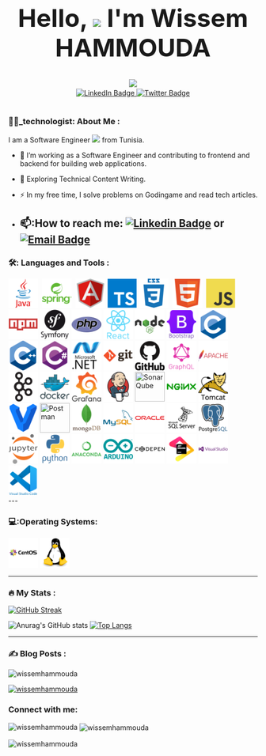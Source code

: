 <div id="header" align="center">
 <h1 style="font-size: 50px;">
  Hello, 
  <img src="https://media.giphy.com/media/v1.Y2lkPTc5MGI3NjExcTAzdGhmcHY4MHNsMW94ZG9wczNsajY3OWxmNGZtaXFla3NjaDUxMSZlcD12MV9pbnRlcm5hbF9naWZfYnlfaWQmY3Q9cw/hvRJCLFzcasrR4ia7z/giphy.gif" width="30px"/> I'm Wissem HAMMOUDA
</h1>
</div>


<div id="header" align="center">
  <img src="https://media.giphy.com/media/K77lWFobBeX5xcLsdp/giphy.gif" width="100"/>
  <div id="badges">
  <a href="https://www.linkedin.com/in/wissem-hammouda/">
    <img src="https://img.shields.io/badge/LinkedIn-blue?style=for-the-badge&logo=linkedin&logoColor=white" alt="LinkedIn Badge"/>
  </a>
<!--   <a href="your-youtube-URL">
    <img src="https://img.shields.io/badge/YouTube-red?style=for-the-badge&logo=youtube&logoColor=white" alt="Youtube Badge"/>
  </a> -->
  <a href="https://twitter.com/wissemham18">
    <img src="https://img.shields.io/badge/Twitter-blue?style=for-the-badge&logo=twitter&logoColor=white" alt="Twitter Badge"/>
  </a>
</div>
  <img src="https://komarev.com/ghpvc/?username=wissemhammouda&style=for-the-badge&color=blueviolet" alt=""/>
  <div align="center">
 <!-- <img src="https://media.giphy.com/media/v1.Y2lkPTc5MGI3NjExdjVoanoxNXdocWlxYjgxcTdmMzRuYnluYjJnc3pjMm55djBjbm9mMCZlcD12MV9pbnRlcm5hbF9naWZfYnlfaWQmY3Q9Zw/dWesBcTLavkZuG35MI/giphy.gif" width="600" height="300"/>-->
</div>
</div>

<div>
 
### 👨‍🦲_technologist: About Me :
I am a Software Engineer <img src="https://media.giphy.com/media/WUlplcMpOCEmTGBtBW/giphy.gif" width="30"> from Tunisia.
- :telescope: I’m working as a Software Engineer and contributing to frontend and backend for building web applications.

- :seedling: Exploring Technical Content Writing.

- :zap: In my free time, I solve problems on Godingame and read tech articles.
  
- 📫:How to reach me: [![Linkedin Badge](https://img.shields.io/badge/-LinkedIn-blue?style=flat&logo=Linkedin&logoColor=white)](https://www.linkedin.com/in/wissem-hammouda/) or [![Email Badge](https://img.shields.io/badge/Email-%40-red?style=flat&logo=mail.ru&logoColor=white)](mailto:wissem.hammouda7@gmail.com)
  ---
</div>

### 🛠️: Languages and Tools :
<div>
    <img src="https://github.com/devicons/devicon/blob/master/icons/java/java-original-wordmark.svg" title="Java" alt="Java" width="60" height="60"/>&nbsp;
    <img src="https://github.com/devicons/devicon/blob/master/icons/spring/spring-original-wordmark.svg" title="Spring" alt="Spring" width="60" height="60"/>&nbsp;
 <img src="https://github.com/devicons/devicon/blob/master/icons/angularjs/angularjs-original.svg" title="Angular" **alt="Angular" width="60" height="60"/>
  <img src="https://github.com/devicons/devicon/blob/master/icons/typescript/typescript-original.svg" title="TypeScript" **alt="TypeScript" width="60" height="60"/>
    <img src="https://github.com/devicons/devicon/blob/master/icons/css3/css3-plain-wordmark.svg"  title="CSS3" alt="CSS" width="60" height="60"/>&nbsp;
    <img src="https://github.com/devicons/devicon/blob/master/icons/html5/html5-original.svg" title="HTML5" alt="HTML" width="60" height="60"/>&nbsp;
    <img src="https://github.com/devicons/devicon/blob/master/icons/javascript/javascript-original.svg" title="JavaScript" alt="JavaScript" width="60" height="60"/>&nbsp;
 <img src="https://github.com/devicons/devicon/blob/master/icons/npm/npm-original-wordmark.svg" title="NPM" **alt="NPM" width="60" height="60"/>
 <img src="https://github.com/devicons/devicon/blob/master/icons/symfony/symfony-original-wordmark.svg" title="Symfony" **alt="Symfony" width="60" height="60"/>
 <img src="https://github.com/devicons/devicon/blob/master/icons/php/php-original.svg" title="Php" **alt="Php" width="60" height="60"/>  
 <img src="https://github.com/devicons/devicon/blob/master/icons/react/react-original-wordmark.svg" title="React" **alt="React" width="60" height="60"/>
<img src="https://github.com/devicons/devicon/blob/master/icons/nodejs/nodejs-original-wordmark.svg" title="NodeJS" alt="NodeJS" width="60" height="60"/>
<img src="https://github.com/devicons/devicon/blob/master/icons/bootstrap/bootstrap-original-wordmark.svg" title="Bootstrap" **alt="Bootstrap" width="60" height="60"/>
<img src="https://github.com/devicons/devicon/blob/master/icons/c/c-original.svg" title="C" **alt="C" width="60" height="60"/> 
<img src="https://github.com/devicons/devicon/blob/master/icons/cplusplus/cplusplus-original.svg"  title="C++" **alt="C++" width="60" height="60"/>
<img src="https://github.com/devicons/devicon/blob/master/icons/csharp/csharp-original.svg" title="C#" **alt="C#" width="60" height="60"/>
<img src="https://github.com/devicons/devicon/blob/master/icons/dot-net/dot-net-original-wordmark.svg" title="Dot-Net" **alt="Dot-Net" width="60" height="60"/>
<img src="https://github.com/devicons/devicon/blob/master/icons/git/git-original-wordmark.svg" title="Git" **alt="Git" width="60" height="60"/>
 <img src="https://github.com/devicons/devicon/blob/master/icons/github/github-original-wordmark.svg" title="Github" **alt="Github" width="60" height="60"/>
 <img src="https://github.com/devicons/devicon/blob/master/icons/graphql/graphql-plain-wordmark.svg" title="GraphQL" **alt="GraphQL" width="60" height="60"/>
<img src="https://github.com/devicons/devicon/blob/master/icons/apache/apache-original-wordmark.svg" title="Apache" **alt="Apache" width="60" height="60"/>
 <img src="https://github.com/devicons/devicon/blob/master/icons/apachekafka/apachekafka-original.svg" title="Kafka" **alt="Kafka" width="60" height="60"/>
<img src="https://github.com/devicons/devicon/blob/master/icons/docker/docker-original-wordmark.svg" title="Docker" **alt="Docker" width="60" height="60"/>
 <img src="https://github.com/devicons/devicon/blob/master/icons/grafana/grafana-original-wordmark.svg" title="Grafana" **alt="Grafana" width="60" height="60"/>
<img src="https://github.com/devicons/devicon/blob/master/icons/jenkins/jenkins-original.svg" title="Jenkins" **alt="Jenkins" width="60" height="60"/> 
 <img src="https://user-images.githubusercontent.com/15386828/118396592-e331c880-b658-11eb-8fdc-7426520c691f.png" title="SonarQube" **alt="SonarQube" width="60" height="60"/>  
<img src="https://github.com/devicons/devicon/blob/master/icons/nginx/nginx-original.svg" title="Nginx" **alt="Nginx" width="60" height="60"/>
 <img src="https://github.com/devicons/devicon/blob/master/icons/tomcat/tomcat-original-wordmark.svg" title="Tomcat" **alt="Tomcat" width="60" height="60"/>
<img src="https://github.com/devicons/devicon/blob/master/icons/vagrant/vagrant-original.svg" title="Vagrant" **alt="Vagrant" width="60" height="60"/>
<img src="https://user-images.githubusercontent.com/2676579/34940598-17cc20f0-f9be-11e7-8c6d-f0190d502d64.png" title="Postman" **alt="Postman" width="60" height="60"/>
<img src="https://github.com/devicons/devicon/blob/master/icons/mongodb/mongodb-original-wordmark.svg" title="MongoDB" **alt="MongoDB" width="60" height="60"/>
<img src="https://github.com/devicons/devicon/blob/master/icons/mysql/mysql-original-wordmark.svg" title="MySQL" **alt="MySQL" width="60" height="60"/> 
<img src="https://github.com/devicons/devicon/blob/master/icons/oracle/oracle-original.svg" title="Oracle" **alt="Oracle" width="60" height="60"/>
<img src="https://github.com/devicons/devicon/blob/master/icons/microsoftsqlserver/microsoftsqlserver-plain-wordmark.svg" title="Microsoft SQL Server" **alt="Microsoft SQL Server" width="60" height="60"/>
<img src="https://github.com/devicons/devicon/blob/master/icons/postgresql/postgresql-original-wordmark.svg" title="PostgreSQL" **alt="PostgreSQL" width="60" height="60"/>
<img src="https://github.com/devicons/devicon/blob/master/icons/jupyter/jupyter-original-wordmark.svg" title="Jupyter" **alt="Jupyter" width="60" height="60"/>
<img src="https://github.com/devicons/devicon/blob/master/icons/python/python-original-wordmark.svg" title="Python" **alt="Python" width="60" height="60"/>
<img src="https://github.com/devicons/devicon/blob/master/icons/anaconda/anaconda-original-wordmark.svg" title="Anaconda" **alt="Anaconda" width="60" height="60"/>
<img src="https://github.com/devicons/devicon/blob/master/icons/arduino/arduino-original-wordmark.svg" title="Arduino" **alt="Arduino" width="60" height="60"/>
<img src="https://github.com/devicons/devicon/blob/master/icons/codepen/codepen-original-wordmark.svg" title="Codepen" **alt="Codepen" width="60" height="60"/>
<img src="https://github.com/devicons/devicon/blob/master/icons/jetbrains/jetbrains-original.svg" title="JetBrains" **alt="JetBrains" width="60" height="60"/>
<img src="https://github.com/devicons/devicon/blob/master/icons/visualstudio/visualstudio-plain-wordmark.svg" title="Visual Studio" **alt="Visual Studio" width="60" height="60"/>
<img src="https://github.com/devicons/devicon/blob/master/icons/vscode/vscode-original-wordmark.svg" title="Vscode" **alt="Vscode" width="60" height="60"/>

</div>
---

### 💻:Operating Systems:
<div>
  <img src="https://github.com/devicons/devicon/blob/master/icons/centos/centos-original-wordmark.svg" title="CentOS" **alt="CentOS" width="60" height="60"/>
  <img src="https://github.com/devicons/devicon/blob/master/icons/linux/linux-original.svg" title="Linux" **alt="Linux" width="60" height="60"/>
  
</div>

---
### :fire: My Stats :
[![GitHub Streak](http://github-readme-streak-stats.herokuapp.com?user=wissemhammouda&theme=dark&background=000000)](https://git.io/streak-stats)

![Anurag's GitHub stats](https://github-readme-stats.vercel.app/api?username=wissemhammouda&show_icons=true&theme=onedark)
[![Top Langs](https://github-readme-stats.vercel.app/api/top-langs/?username=wissemhammouda&layout=compact&theme=vision-friendly-dark)](https://github.com/anuraghazra/github-readme-stats)

---

### :writing_hand: Blog Posts :
<!-- BLOG-POST-LIST:START -->

<p align="left"> <img src="https://komarev.com/ghpvc/?username=wissemhammouda&label=Profile%20views&color=0e75b6&style=flat" alt="wissemhammouda" /> </p>

<p align="left"> <a href="https://github.com/ryo-ma/github-profile-trophy"><img src="https://github-profile-trophy.vercel.app/?username=wissemhammouda" alt="wissemhammouda" /></a> </p>

<h3 align="left">Connect with me:</h3>
<p align="left">
</p>

<p><img align="left" src="https://github-readme-stats.vercel.app/api/top-langs?username=wissemhammouda&show_icons=true&locale=en&layout=compact" alt="wissemhammouda" /></p>

<p>&nbsp;<img align="center" src="https://github-readme-stats.vercel.app/api?username=wissemhammouda&show_icons=true&locale=en" alt="wissemhammouda" /></p>

<p><img align="center" src="https://github-readme-streak-stats.herokuapp.com/?user=wissemhammouda&" alt="wissemhammouda" /></p>
<!-- BLOG-POST-LIST:END -->
